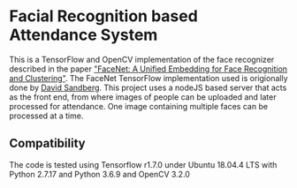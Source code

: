 # Facial Recognition based Attendance System
This is a TensorFlow and OpenCV implementation of the face recognizer described in the paper ["FaceNet: A Unified Embedding for Face Recognition and Clustering"](http://arxiv.org/abs/1503.03832). The FaceNet TensorFlow implementation used is origionally done by [David Sandberg](https://github.com/davidsandberg/facenet). This project uses a nodeJS based server that acts as the front end, from where images of people can be uploaded and later processed for attendance. One image containing multiple faces can be processed at a time.
## Compatibility
The code is tested using Tensorflow r1.7.0 under Ubuntu 18.04.4 LTS with Python 2.7.17 and Python 3.6.9 and OpenCV 3.2.0
